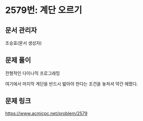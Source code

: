 # 2579번: 계단 오르기
## 문서 관리자
조승효(문서 생성자)
## 문제 풀이
전형적인 다이나믹 프로그래밍

여기에서 마지막 계단을 반드시 밟아야 한다는 조건을 놓쳐셔 약간 헤멨다.
## 문제 링크
https://www.acmicpc.net/problem/2579